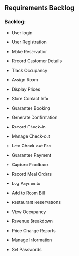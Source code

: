 ## Requirements Backlog

### Backlog:

- User login
- User Registration


- Make Reservation
- Record Customer Details
- Track Occupancy
- Assign Room
- Display Prices
- Store Contact Info
- Guarantee Booking
- Generate Confirmation
- Record Check-in
- Manage Check-out
- Late Check-out Fee
- Guarantee Payment
- Capture Feedback
- Record Meal Orders
- Log Payments
- Add to Room Bill
- Restaurant Reservations
- View Occupancy
- Revenue Breakdown
- Price Change Reports
- Manage Information
- Set Passwords








